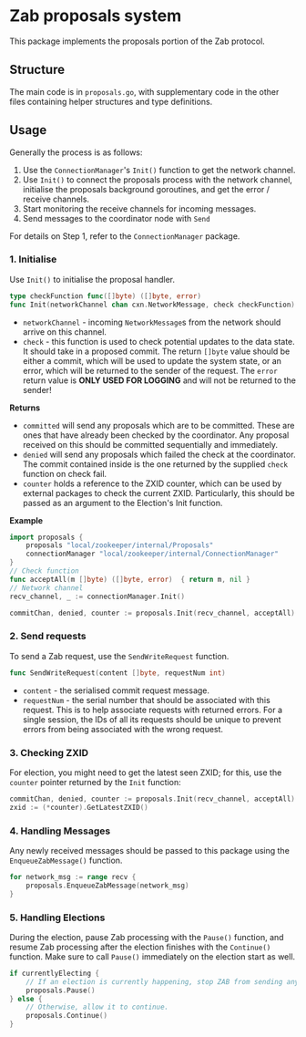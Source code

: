 # Zab proposals system
This package implements the proposals portion of the Zab protocol.

## Structure
The main code is in `proposals.go`, with supplementary code in the other files containing helper structures and type definitions.

## Usage
Generally the process is as follows:
1. Use the `ConnectionManager`'s `Init()` function to get the network channel.
2. Use `Init()` to connect the proposals process with the network channel, initialise the proposals background goroutines, and get the error / receive channels.
3. Start monitoring the receive channels for incoming messages.
4. Send messages to the coordinator node with `Send`

For details on Step 1, refer to the `ConnectionManager` package.

### 1. Initialise
Use `Init()` to initialise the proposal handler. 

```go
type checkFunction func([]byte) ([]byte, error)
func Init(networkChannel chan cxn.NetworkMessage, check checkFunction) (committed chan []byte, denied chan Request, counter *ZXIDCounter)
```
- `networkChannel` - incoming `NetworkMessage`s from the network should arrive on this channel.
- `check` - this function is used to check potential updates to the data state. It should take in a proposed commit. The return `[]byte` value should be either a commit, which will be used to update the system state, or an error, which will be returned to the sender of the request. The `error` return value is **ONLY USED FOR LOGGING** and will not be returned to the sender!

**Returns**
- `committed` will send any proposals which are to be committed. These are ones that have already been checked by the coordinator. Any proposal received on this should be committed sequentially and immediately.
- `denied` will send any proposals which failed the check at the coordinator. The commit contained inside is the one returned by the supplied `check` function on check fail.
- `counter` holds a reference to the ZXID counter, which can be used by external packages to check the current ZXID. Particularly, this should be passed as an argument to the Election's Init function.

**Example**
```go
import proposals {
	proposals "local/zookeeper/internal/Proposals"
	connectionManager "local/zookeeper/internal/ConnectionManager"
}
// Check function
func acceptAll(m []byte) ([]byte, error)  { return m, nil }
// Network channel
recv_channel, _ := connectionManager.Init()

commitChan, denied, counter := proposals.Init(recv_channel, acceptAll)
```

### 2. Send requests
To send a Zab request, use the `SendWriteRequest` function. 

```go
func SendWriteRequest(content []byte, requestNum int)
```
- `content` - the serialised commit request message.
- `requestNum` - the serial number that should be associated with this request. This is to help associate requests with returned errors. For a single session, the IDs of all its requests should be unique to prevent errors from being associated with the wrong request.

### 3. Checking ZXID
For election, you might need to get the latest seen ZXID; for this, use the `counter` pointer returned by the `Init` function:

```go
commitChan, denied, counter := proposals.Init(recv_channel, acceptAll)
zxid := (*counter).GetLatestZXID()
```

### 4. Handling Messages
Any newly received messages should be passed to this package using the `EnqueueZabMessage()` function.

```go
for network_msg := range recv {
	proposals.EnqueueZabMessage(network_msg)
}
```

### 5. Handling Elections
During the election, pause Zab processing with the `Pause()` function, and resume Zab processing after the election finishes with the `Continue()` function. Make sure to call `Pause()` immediately on the election start as well.

```go
if currentlyElecting {
	// If an election is currently happening, stop ZAB from sending any messages.
	proposals.Pause()
} else {
	// Otherwise, allow it to continue.
	proposals.Continue()
}
```